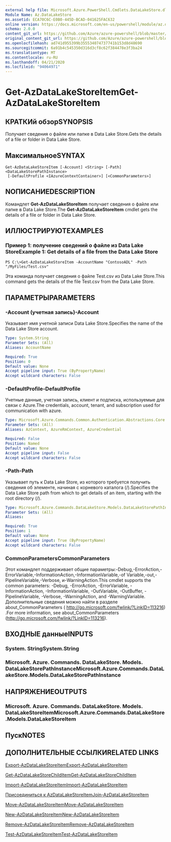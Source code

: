```yaml
---
external help file: Microsoft.Azure.PowerShell.Cmdlets.DataLakeStore.dll-Help.xml
Module Name: Az.DataLakeStore
ms.assetid: ECA70C6C-E0B0-445D-BCAD-041625FAC632
online version: https://docs.microsoft.com/en-us/powershell/module/az.datalakestore/get-azdatalakestoreitem
schema: 2.0.0
content_git_url: https://github.com/Azure/azure-powershell/blob/master/src/DataLakeStore/DataLakeStore/help/Get-AzDataLakeStoreItem.md
original_content_git_url: https://github.com/Azure/azure-powershell/blob/master/src/DataLakeStore/DataLakeStore/help/Get-AzDataLakeStoreItem.md
ms.openlocfilehash: ad741d955399b355534074737741b153d8d48690
ms.sourcegitcommit: 6a91b4c545350d316d3cf8c62f384478e3f3ba24
ms.translationtype: MT
ms.contentlocale: ru-RU
ms.lasthandoff: 04/21/2020
ms.locfileid: "94064971"
---
```

# <span data-ttu-id="e666f-101">Get-AzDataLakeStoreItem</span><span class="sxs-lookup"><span data-stu-id="e666f-101">Get-AzDataLakeStoreItem</span></span>

## <span data-ttu-id="e666f-102">КРАТКИй обзор</span><span class="sxs-lookup"><span data-stu-id="e666f-102">SYNOPSIS</span></span>
<span data-ttu-id="e666f-103">Получает сведения о файле или папке в Data Lake Store.</span><span class="sxs-lookup"><span data-stu-id="e666f-103">Gets the details of a file or folder in Data Lake Store.</span></span>

## <span data-ttu-id="e666f-104">Максимальное</span><span class="sxs-lookup"><span data-stu-id="e666f-104">SYNTAX</span></span>

```
Get-AzDataLakeStoreItem [-Account] <String> [-Path] <DataLakeStorePathInstance>
 [-DefaultProfile <IAzureContextContainer>] [<CommonParameters>]
```

## <span data-ttu-id="e666f-105">NОПИСАНИЕ</span><span class="sxs-lookup"><span data-stu-id="e666f-105">DESCRIPTION</span></span>
<span data-ttu-id="e666f-106">Командлет **Get-AzDataLakeStoreItem** получает сведения о файле или папке в Data Lake Store.</span><span class="sxs-lookup"><span data-stu-id="e666f-106">The **Get-AzDataLakeStoreItem** cmdlet gets the details of a file or folder in Data Lake Store.</span></span>

## <span data-ttu-id="e666f-107">ИЛЛЮСТРИРУЮТ</span><span class="sxs-lookup"><span data-stu-id="e666f-107">EXAMPLES</span></span>

### <span data-ttu-id="e666f-108">Пример 1: получение сведений о файле из Data Lake Store</span><span class="sxs-lookup"><span data-stu-id="e666f-108">Example 1: Get details of a file from the Data Lake Store</span></span>
```
PS C:\>Get-AzDataLakeStoreItem -AccountName "ContosoADL" -Path "/MyFiles/Test.csv"
```

<span data-ttu-id="e666f-109">Эта команда получает сведения о файле Test.csv из Data Lake Store.</span><span class="sxs-lookup"><span data-stu-id="e666f-109">This command gets the details of the file Test.csv from the Data Lake Store.</span></span>

## <span data-ttu-id="e666f-110">ПАРАМЕТРЫ</span><span class="sxs-lookup"><span data-stu-id="e666f-110">PARAMETERS</span></span>

### <span data-ttu-id="e666f-111">-Account (учетная запись)</span><span class="sxs-lookup"><span data-stu-id="e666f-111">-Account</span></span>
<span data-ttu-id="e666f-112">Указывает имя учетной записи Data Lake Store.</span><span class="sxs-lookup"><span data-stu-id="e666f-112">Specifies the name of the Data Lake Store account.</span></span>

```yaml
Type: System.String
Parameter Sets: (All)
Aliases: AccountName

Required: True
Position: 0
Default value: None
Accept pipeline input: True (ByPropertyName)
Accept wildcard characters: False
```

### <span data-ttu-id="e666f-113">-DefaultProfile</span><span class="sxs-lookup"><span data-stu-id="e666f-113">-DefaultProfile</span></span>
<span data-ttu-id="e666f-114">Учетные данные, учетная запись, клиент и подписка, используемые для связи с Azure.</span><span class="sxs-lookup"><span data-stu-id="e666f-114">The credentials, account, tenant, and subscription used for communication with azure.</span></span>

```yaml
Type: Microsoft.Azure.Commands.Common.Authentication.Abstractions.Core.IAzureContextContainer
Parameter Sets: (All)
Aliases: AzContext, AzureRmContext, AzureCredential

Required: False
Position: Named
Default value: None
Accept pipeline input: False
Accept wildcard characters: False
```

### <span data-ttu-id="e666f-115">-Path</span><span class="sxs-lookup"><span data-stu-id="e666f-115">-Path</span></span>
<span data-ttu-id="e666f-116">Указывает путь к Data Lake Store, из которого требуется получить сведения об элементе, начиная с корневого каталога (/).</span><span class="sxs-lookup"><span data-stu-id="e666f-116">Specifies the Data Lake Store path from which to get details of an item, starting with the root directory (/).</span></span>

```yaml
Type: Microsoft.Azure.Commands.DataLakeStore.Models.DataLakeStorePathInstance
Parameter Sets: (All)
Aliases:

Required: True
Position: 1
Default value: None
Accept pipeline input: True (ByPropertyName)
Accept wildcard characters: False
```

### <span data-ttu-id="e666f-117">CommonParameters</span><span class="sxs-lookup"><span data-stu-id="e666f-117">CommonParameters</span></span>
<span data-ttu-id="e666f-118">Этот командлет поддерживает общие параметры:-Debug,-ErrorAction,-ErrorVariable,-InformationAction,-InformationVariable,-of Variable,-out,-PipelineVariable,-Verbose, и-WarningAction.</span><span class="sxs-lookup"><span data-stu-id="e666f-118">This cmdlet supports the common parameters: -Debug, -ErrorAction, -ErrorVariable, -InformationAction, -InformationVariable, -OutVariable, -OutBuffer, -PipelineVariable, -Verbose, -WarningAction, and -WarningVariable.</span></span> <span data-ttu-id="e666f-119">Дополнительные сведения можно найти в разделе about_CommonParameters ( http://go.microsoft.com/fwlink/?LinkID=113216) .</span><span class="sxs-lookup"><span data-stu-id="e666f-119">For more information, see about_CommonParameters (http://go.microsoft.com/fwlink/?LinkID=113216).</span></span>

## <span data-ttu-id="e666f-120">ВХОДНЫЕ данные</span><span class="sxs-lookup"><span data-stu-id="e666f-120">INPUTS</span></span>

### <span data-ttu-id="e666f-121">System. String</span><span class="sxs-lookup"><span data-stu-id="e666f-121">System.String</span></span>

### <span data-ttu-id="e666f-122">Microsoft. Azure. Commands. DataLakeStore. Models. DataLakeStorePathInstance</span><span class="sxs-lookup"><span data-stu-id="e666f-122">Microsoft.Azure.Commands.DataLakeStore.Models.DataLakeStorePathInstance</span></span>

## <span data-ttu-id="e666f-123">НАПРЯЖЕНИЕ</span><span class="sxs-lookup"><span data-stu-id="e666f-123">OUTPUTS</span></span>

### <span data-ttu-id="e666f-124">Microsoft. Azure. Commands. DataLakeStore. Models. DataLakeStoreItem</span><span class="sxs-lookup"><span data-stu-id="e666f-124">Microsoft.Azure.Commands.DataLakeStore.Models.DataLakeStoreItem</span></span>

## <span data-ttu-id="e666f-125">Пуск</span><span class="sxs-lookup"><span data-stu-id="e666f-125">NOTES</span></span>

## <span data-ttu-id="e666f-126">ДОПОЛНИТЕЛЬНЫЕ ССЫЛКИ</span><span class="sxs-lookup"><span data-stu-id="e666f-126">RELATED LINKS</span></span>

[<span data-ttu-id="e666f-127">Export-AzDataLakeStoreItem</span><span class="sxs-lookup"><span data-stu-id="e666f-127">Export-AzDataLakeStoreItem</span></span>](./Export-AzDataLakeStoreItem.md)

[<span data-ttu-id="e666f-128">Get-AzDataLakeStoreChildItem</span><span class="sxs-lookup"><span data-stu-id="e666f-128">Get-AzDataLakeStoreChildItem</span></span>](./Get-AzDataLakeStoreChildItem.md)

[<span data-ttu-id="e666f-129">Import-AzDataLakeStoreItem</span><span class="sxs-lookup"><span data-stu-id="e666f-129">Import-AzDataLakeStoreItem</span></span>](./Import-AzDataLakeStoreItem.md)

[<span data-ttu-id="e666f-130">Присоединиться к AzDataLakeStoreItem</span><span class="sxs-lookup"><span data-stu-id="e666f-130">Join-AzDataLakeStoreItem</span></span>](./Join-AzDataLakeStoreItem.md)

[<span data-ttu-id="e666f-131">Move-AzDataLakeStoreItem</span><span class="sxs-lookup"><span data-stu-id="e666f-131">Move-AzDataLakeStoreItem</span></span>](./Move-AzDataLakeStoreItem.md)

[<span data-ttu-id="e666f-132">New-AzDataLakeStoreItem</span><span class="sxs-lookup"><span data-stu-id="e666f-132">New-AzDataLakeStoreItem</span></span>](./New-AzDataLakeStoreItem.md)

[<span data-ttu-id="e666f-133">Remove-AzDataLakeStoreItem</span><span class="sxs-lookup"><span data-stu-id="e666f-133">Remove-AzDataLakeStoreItem</span></span>](./Remove-AzDataLakeStoreItem.md)

[<span data-ttu-id="e666f-134">Test-AzDataLakeStoreItem</span><span class="sxs-lookup"><span data-stu-id="e666f-134">Test-AzDataLakeStoreItem</span></span>](./Test-AzDataLakeStoreItem.md)


